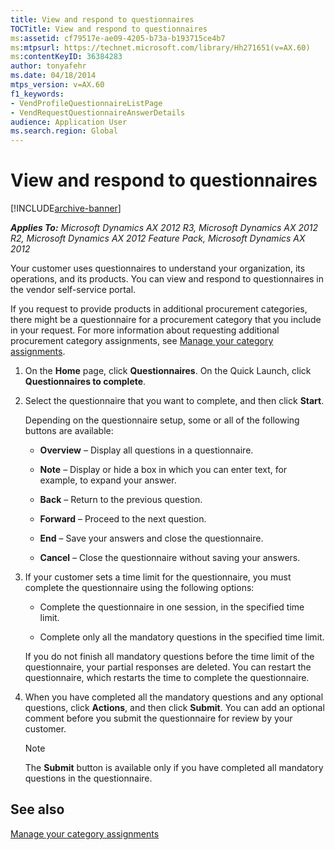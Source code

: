 ```yaml
---
title: View and respond to questionnaires
TOCTitle: View and respond to questionnaires
ms:assetid: cf79517e-ae09-4205-b73a-b193715ce4b7
ms:mtpsurl: https://technet.microsoft.com/library/Hh271651(v=AX.60)
ms:contentKeyID: 36384283
author: tonyafehr
ms.date: 04/18/2014
mtps_version: v=AX.60
f1_keywords:
- VendProfileQuestionnaireListPage
- VendRequestQuestionnaireAnswerDetails
audience: Application User
ms.search.region: Global
---
```


# View and respond to questionnaires 


[!INCLUDE[archive-banner](includes/archive-banner.md)]


_**Applies To:** Microsoft Dynamics AX 2012 R3, Microsoft Dynamics AX 2012 R2, Microsoft Dynamics AX 2012 Feature Pack, Microsoft Dynamics AX 2012_

Your customer uses questionnaires to understand your organization, its operations, and its products. You can view and respond to questionnaires in the vendor self-service portal.

If you request to provide products in additional procurement categories, there might be a questionnaire for a procurement category that you include in your request. For more information about requesting additional procurement category assignments, see [Manage your category assignments](manage-your-category-assignments.md).

1.  On the **Home** page, click **Questionnaires**. On the Quick Launch, click **Questionnaires to complete**.

2.  Select the questionnaire that you want to complete, and then click **Start**.
    
    Depending on the questionnaire setup, some or all of the following buttons are available:
    
      - **Overview** – Display all questions in a questionnaire.
    
      - **Note** – Display or hide a box in which you can enter text, for example, to expand your answer.
    
      - **Back** – Return to the previous question.
    
      - **Forward** – Proceed to the next question.
    
      - **End** – Save your answers and close the questionnaire.
    
      - **Cancel** – Close the questionnaire without saving your answers.

3.  If your customer sets a time limit for the questionnaire, you must complete the questionnaire using the following options:
    
      - Complete the questionnaire in one session, in the specified time limit.
    
      - Complete only all the mandatory questions in the specified time limit.
    
    If you do not finish all mandatory questions before the time limit of the questionnaire, your partial responses are deleted. You can restart the questionnaire, which restarts the time to complete the questionnaire.

4.  When you have completed all the mandatory questions and any optional questions, click **Actions**, and then click **Submit**. You can add an optional comment before you submit the questionnaire for review by your customer.
    

    > [!NOTE]
    > <P>The <STRONG>Submit</STRONG> button is available only if you have completed all mandatory questions in the questionnaire.</P>



## See also

[Manage your category assignments](manage-your-category-assignments.md)

  


